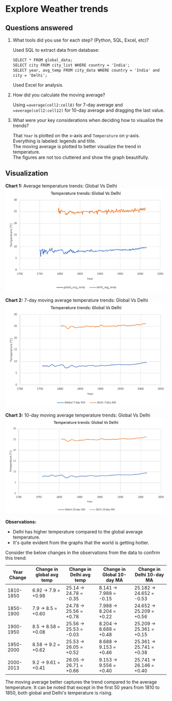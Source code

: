 # Explore Weather trends

## Questions answered

1. What tools did you use for each step? (Python, SQL, Excel, etc)?

    Used SQL to extract data from database:

    ```
    SELECT * FROM global_data;
    SELECT city FROM city_list WHERE country = 'India';
    SELECT year, avg_temp FROM city_data WHERE country = 'India' and city = 'Delhi';
    ```

    Used Excel for analysis.

2. How did you calculate the moving average?

    Using `=average(cell2:cell8)` for 7-day average and `=average(cell2:cell12)` for 10-day average and dragging the last value.

3. What were your key considerations when deciding how to visualize the trends?
    
    That `Year` is plotted on the x-axis and `Temperature` on y-axis.  
    Everything is labeled: legends and title.  
    The moving average is plotted to better visualize the trend in temperature.  
    The figures are not too cluttered and show the graph beautifully.
    
## Visualization

**Chart 1:** Average temperature trends: Global Vs Delhi
![global_delhi_avg_temp.png](global_delhi_avg_temp.png)

**Chart 2:** 7-day moving average temperature trends: Global Vs Delhi
![global_delhi_7dayMA.png](global_delhi_7dayMA.png)

**Chart 3:** 10-day moving average temperature trends: Global Vs Delhi
![global_delhi_10dayMA.png](global_delhi_10dayMA.png)
    
    
**Observations:**

* Delhi has higher temperature compared to the global average temperature.
* It's quite evident from the graphs that the world is getting hotter.

Consider the below changes in the observations from the data to confirm this trend:

|  Year Change     | Change in global avg temp | Change in Delhi avg temp | Change in Global 10-day MA | Change in Delhi 10-day MA |
|------------|---------------------------|--------------------------|----------------------------|---------------------------|
|  1810-1850 | 6.92 -> 7.9 = +0.98       | 25.14 -> 24.78 = -0.35   | 8.141 -> 7.988 = -0.15     | 25.182 -> 24.652 = -0.53  |
| 1850-1900  | 7.9 -> 8.5 = +0.60        | 24.78 -> 25.56 = +0.78   | 7.988 -> 8.204 = +0.22     | 24.652 -> 25.209 = +0.56  |
| 1900-1950  | 8.5 -> 8.58 = +0.08       | 25.56 -> 25.53 = -0.03   | 8.204 -> 8.688 = +0.48     | 25.209 -> 25.361 = +0.15  |
| 1950-2000  | 8.58 -> 9.2 = +0.62       | 25.53 -> 26.05 = +0.52   | 8.688 -> 9.153 = +0.46     | 25.361 -> 25.741 = +0.38  |
| 2000-2013  | 9.2 -> 9.61 = +0.41       | 26.05 -> 26.71 = +0.66   | 9.153 -> 9.556 = +0.40     | 25.741 -> 26.146 = +0.40  |

The moving average better captures the trend compared to the average temperature. It can be noted that except in the first 50 years from  1810 to 1850, both global and Delhi's temperature is rising.
